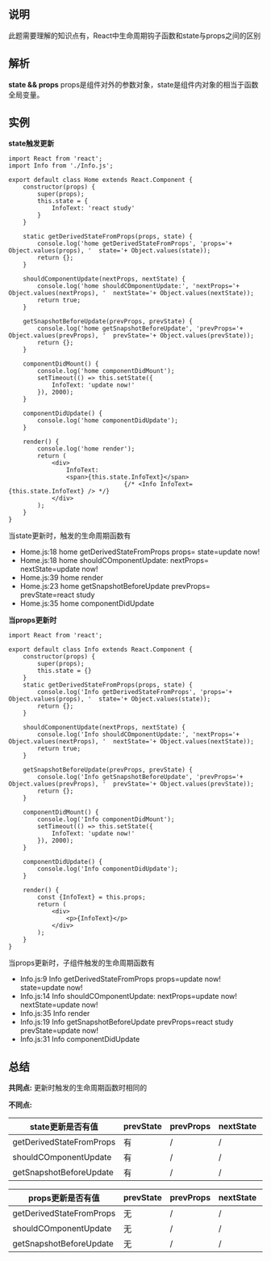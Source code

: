 ## 说明
此题需要理解的知识点有，React中生命周期钩子函数和state与props之间的区别

## 解析

**state && props**
props是组件对外的参数对象，state是组件内对象的相当于函数全局变量。

## 实例

**state触发更新**
```
import React from 'react';
import Info from './Info.js';

export default class Home extends React.Component {
    constructor(props) {
        super(props);
        this.state = {
            InfoText: 'react study'
        }
    }

    static getDerivedStateFromProps(props, state) {
        console.log('home getDerivedStateFromProps', 'props='+ Object.values(props), '  state='+ Object.values(state));
        return {};
    }

    shouldComponentUpdate(nextProps, nextState) {
        console.log('home shouldCOmponentUpdate:', 'nextProps='+ Object.values(nextProps), '  nextState='+ Object.values(nextState));
        return true;
    }

    getSnapshotBeforeUpdate(prevProps, prevState) {
        console.log('home getSnapshotBeforeUpdate', 'prevProps='+ Object.values(prevProps), '  prevState='+ Object.values(prevState));
        return {};
    }

    componentDidMount() {
        console.log('home componentDidMount');
        setTimeout(() => this.setState({
            InfoText: 'update now!'
        }), 2000);
    }

    componentDidUpdate() {
        console.log('home componentDidUpdate');
    }

    render() {
        console.log('home render');
        return (
            <div>
                InfoText:
                <span>{this.state.InfoText}</span>
								{/* <Info InfoText={this.state.InfoText} /> */}
            </div>
        );
    }
}
```

当state更新时，触发的生命周期函数有

* Home.js:18 home getDerivedStateFromProps props=   state=update now!
* Home.js:18 home shouldCOmponentUpdate: nextProps=   nextState=update now!
* Home.js:39 home render
* Home.js:23 home getSnapshotBeforeUpdate prevProps=   prevState=react study
* Home.js:35 home componentDidUpdate


**当props更新时**
```
import React from 'react';

export default class Info extends React.Component {
    constructor(props) {
        super(props);
        this.state = {}
    }
    static getDerivedStateFromProps(props, state) {
        console.log('Info getDerivedStateFromProps', 'props='+ Object.values(props), '  state='+ Object.values(state));
        return {};
    }

    shouldComponentUpdate(nextProps, nextState) {
        console.log('Info shouldCOmponentUpdate:', 'nextProps='+ Object.values(nextProps), '  nextState='+ Object.values(nextState));
        return true;
    }

    getSnapshotBeforeUpdate(prevProps, prevState) {
        console.log('Info getSnapshotBeforeUpdate', 'prevProps='+ Object.values(prevProps), '  prevState='+ Object.values(prevState));
        return {};
    }

    componentDidMount() {
        console.log('Info componentDidMount');
        setTimeout(() => this.setState({
            InfoText: 'update now!'
        }), 2000);
    }

    componentDidUpdate() {
        console.log('Info componentDidUpdate');
    }

    render() {
        const {InfoText} = this.props;
        return (
            <div>
                <p>{InfoText}</p>
            </div>
        );
    }
}
```

当props更新时，子组件触发的生命周期函数有

* Info.js:9  Info getDerivedStateFromProps props=update now!   state=update now!
* Info.js:14 Info shouldCOmponentUpdate: nextProps=update now!   nextState=update now!
* Info.js:35 Info render
* Info.js:19 Info getSnapshotBeforeUpdate prevProps=react study   prevState=update now!
* Info.js:31 Info componentDidUpdate


## 总结

**共同点:** 更新时触发的生命周期函数时相同的

**不同点:** 

|    state更新是否有值     | prevState |  prevProps | nextState | nextProps |
|          -              |    -      |     -      |    -      |    -      |
|getDerivedStateFromProps |   有      |     /      |       /   |    无     |
|shouldCOmponentUpdate    |   有      |     /      |      /    |    无     |
|getSnapshotBeforeUpdate  |   有      |     /      |      /    |    无     |


|    props更新是否有值     | prevState |  prevProps | nextState | nextProps |
|          -              |    -      |     -      |    -      |    -      |
|getDerivedStateFromProps |   无      |     /      |       /   |    有     |
|shouldCOmponentUpdate    |   无      |     /      |      /    |    有     |
|getSnapshotBeforeUpdate  |   无      |     /      |      /    |    有     |

